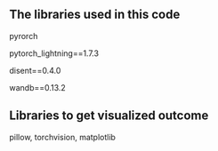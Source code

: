 ## The libraries used in this code
pyrorch

pytorch_lightning==1.7.3

disent==0.4.0

wandb==0.13.2
## Libraries to get visualized outcome
pillow, torchvision, matplotlib

